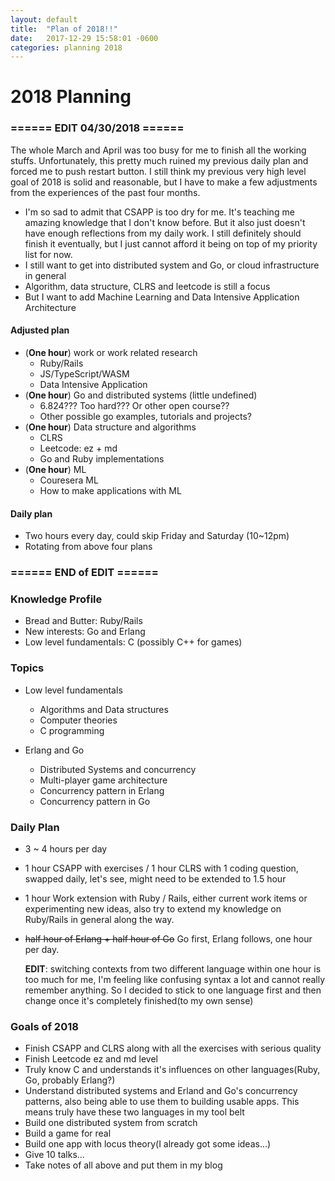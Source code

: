 ```yaml
---
layout: default
title:  "Plan of 2018!!"
date:   2017-12-29 15:58:01 -0600
categories: planning 2018
---
```


# 2018 Planning

###  ====== EDIT 04/30/2018 ======

The whole March and April was too busy for me to finish all the working stuffs. Unfortunately, this pretty much ruined my previous daily plan and forced me to push restart button. I still think my previous very high level goal of 2018 is solid and reasonable, but I have to make a few adjustments from the experiences of the past four months.

- I'm so sad to admit that CSAPP is too dry for me. It's teaching me amazing knowledge that I don't know before. But it also just doesn't have enough reflections from my daily work. I still definitely should finish it eventually, but I just cannot afford it being on top of my priority list for now.
- I still want to get into distributed system and Go, or cloud infrastructure in general
- Algorithm, data structure, CLRS and leetcode is still a focus
- But I want to add Machine Learning and Data Intensive Application Architecture

#### Adjusted plan

- (__One hour__) work or work related research
  - Ruby/Rails
  - JS/TypeScript/WASM
  - Data Intensive Application
- (__One hour__) Go and distributed systems (little undefined)
  - 6.824??? Too hard??? Or other open course??
  - Other possible go examples, tutorials and projects?
- (__One hour__) Data structure and algorithms
  - CLRS
  - Leetcode: ez + md
  - Go and Ruby implementations
- (__One hour__) ML
  - Couresera ML
  - How to make applications with ML

#### Daily plan

- Two hours every day, could skip Friday and Saturday (10~12pm)
- Rotating from above four plans

### ====== END of EDIT ======

### Knowledge Profile
- Bread and Butter: Ruby/Rails
- New interests: Go and Erlang
- Low level fundamentals: C (possibly C++ for games)

### Topics
- Low level fundamentals
  - Algorithms and Data structures
  - Computer theories
  - C programming

- Erlang and Go
  - Distributed Systems and concurrency
  - Multi-player game architecture
  - Concurrency pattern in Erlang
  - Concurrency pattern in Go

### Daily Plan
- 3 ~ 4 hours per day
- 1 hour CSAPP with exercises / 1 hour CLRS with 1 coding question, swapped daily, let's see, might need to be extended to 1.5 hour
- 1 hour Work extension with Ruby / Rails, either current work items or experimenting new ideas, also try to extend my knowledge on Ruby/Rails in general along the way.
- ~~half hour of Erlang + half hour of Go~~ Go first, Erlang follows, one hour per day.

  __EDIT__: switching contexts from two different language within one hour is too much for me, I'm feeling like confusing syntax a lot and cannot really remember anything. So I decided to stick to one language first and then change once it's completely finished(to my own sense)

### Goals of 2018
- Finish CSAPP and CLRS along with all the exercises with serious quality
- Finish Leetcode ez and md level
- Truly know C and understands it's influences on other languages(Ruby, Go, probably Erlang?)
- Understand distributed systems and Erland and Go's concurrency patterns, also being able to use them to building usable apps. This means truly have these two languages in my tool belt
- Build one distributed system from scratch
- Build a game for real
- Build one app with locus theory(I already got some ideas...)
- Give 10 talks...
- Take notes of all above and put them in my blog
